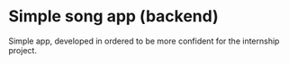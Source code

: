 # Simple song app (backend)
Simple app, developed in ordered to be more confident for the internship project.
